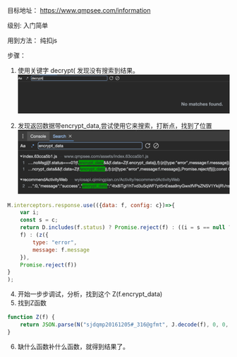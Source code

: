 目标地址：
    https://www.qmpsee.com/information

级别:
    入门简单

用到方法：
    纯扣js

步骤：
1. 使用关键字 decrypt(  发现没有搜索到结果。
![img.png](img.png)
    
2. 发现返回数据带encrypt_data,尝试使用它来搜索，打断点，找到了位置
![img_1.png](img_1.png)

```JavaScript
M.interceptors.response.use(({data: f, config: c})=>{
    var i;
    const s = c;
    return D.includes(f.status) ? Promise.reject(f) : ((i = s == null ? void 0 : s.config) == null ? void 0 : i.noMsg) || f.status === 0 ? (f.encrypt_data && (f.data = Z(f.encrypt_data)),
    f) : (z({
        type: "error",
        message: f.message
    }),
    Promise.reject(f))
}
);
```
4. 开始一步步调试，分析，找到这个 Z(f.encrypt_data)
5. 找到Z函数
```JavaScript
function Z(f) {
    return JSON.parse(N("sjdqmp20161205#_316@gfmt", J.decode(f), 0, 0, "012345677890123", 1))
}
```
6. 缺什么函数补什么函数，就得到结果了。